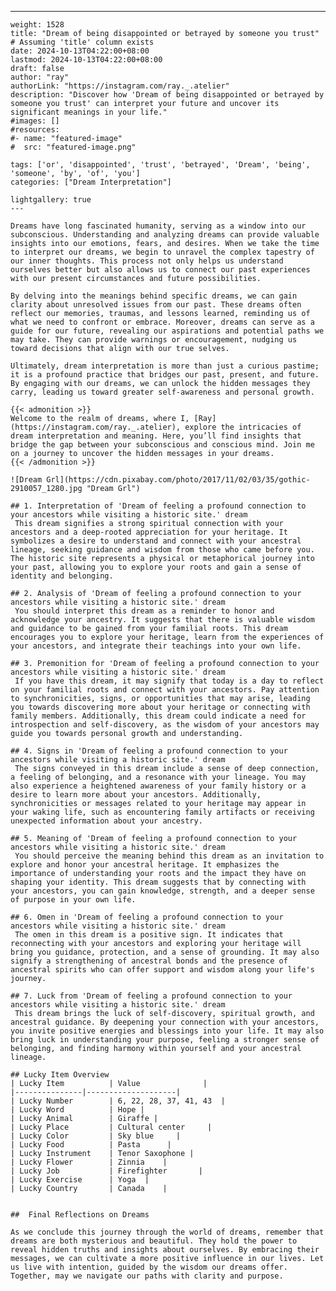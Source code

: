 ---
    weight: 1528
    title: "Dream of being disappointed or betrayed by someone you trust"  # Assuming 'title' column exists
    date: 2024-10-13T04:22:00+08:00
    lastmod: 2024-10-13T04:22:00+08:00
    draft: false
    author: "ray"
    authorLink: "https://instagram.com/ray._.atelier"
    description: "Discover how 'Dream of being disappointed or betrayed by someone you trust' can interpret your future and uncover its significant meanings in your life."
    #images: []
    #resources:
    #- name: "featured-image"
    #  src: "featured-image.png"
    
    tags: ['or', 'disappointed', 'trust', 'betrayed', 'Dream', 'being', 'someone', 'by', 'of', 'you']
    categories: ["Dream Interpretation"]
    
    lightgallery: true
    ---
    
    Dreams have long fascinated humanity, serving as a window into our subconscious. Understanding and analyzing dreams can provide valuable insights into our emotions, fears, and desires. When we take the time to interpret our dreams, we begin to unravel the complex tapestry of our inner thoughts. This process not only helps us understand ourselves better but also allows us to connect our past experiences with our present circumstances and future possibilities.
    
    By delving into the meanings behind specific dreams, we can gain clarity about unresolved issues from our past. These dreams often reflect our memories, traumas, and lessons learned, reminding us of what we need to confront or embrace. Moreover, dreams can serve as a guide for our future, revealing our aspirations and potential paths we may take. They can provide warnings or encouragement, nudging us toward decisions that align with our true selves.
    
    Ultimately, dream interpretation is more than just a curious pastime; it is a profound practice that bridges our past, present, and future. By engaging with our dreams, we can unlock the hidden messages they carry, leading us toward greater self-awareness and personal growth.
    
    {{< admonition >}}
    Welcome to the realm of dreams, where I, [Ray](https://instagram.com/ray._.atelier), explore the intricacies of dream interpretation and meaning. Here, you’ll find insights that bridge the gap between your subconscious and conscious mind. Join me on a journey to uncover the hidden messages in your dreams.
    {{< /admonition >}}
    
    ![Dream Grl](https://cdn.pixabay.com/photo/2017/11/02/03/35/gothic-2910057_1280.jpg "Dream Grl")
    
    ## 1. Interpretation of 'Dream of feeling a profound connection to your ancestors while visiting a historic site.' dream
     This dream signifies a strong spiritual connection with your ancestors and a deep-rooted appreciation for your heritage. It symbolizes a desire to understand and connect with your ancestral lineage, seeking guidance and wisdom from those who came before you. The historic site represents a physical or metaphorical journey into your past, allowing you to explore your roots and gain a sense of identity and belonging.
    
    ## 2. Analysis of 'Dream of feeling a profound connection to your ancestors while visiting a historic site.' dream
     You should interpret this dream as a reminder to honor and acknowledge your ancestry. It suggests that there is valuable wisdom and guidance to be gained from your familial roots. This dream encourages you to explore your heritage, learn from the experiences of your ancestors, and integrate their teachings into your own life.
    
    ## 3. Premonition for 'Dream of feeling a profound connection to your ancestors while visiting a historic site.' dream
     If you have this dream, it may signify that today is a day to reflect on your familial roots and connect with your ancestors. Pay attention to synchronicities, signs, or opportunities that may arise, leading you towards discovering more about your heritage or connecting with family members. Additionally, this dream could indicate a need for introspection and self-discovery, as the wisdom of your ancestors may guide you towards personal growth and understanding.
    
    ## 4. Signs in 'Dream of feeling a profound connection to your ancestors while visiting a historic site.' dream
     The signs conveyed in this dream include a sense of deep connection, a feeling of belonging, and a resonance with your lineage. You may also experience a heightened awareness of your family history or a desire to learn more about your ancestors. Additionally, synchronicities or messages related to your heritage may appear in your waking life, such as encountering family artifacts or receiving unexpected information about your ancestry.
    
    ## 5. Meaning of 'Dream of feeling a profound connection to your ancestors while visiting a historic site.' dream
     You should perceive the meaning behind this dream as an invitation to explore and honor your ancestral heritage. It emphasizes the importance of understanding your roots and the impact they have on shaping your identity. This dream suggests that by connecting with your ancestors, you can gain knowledge, strength, and a deeper sense of purpose in your own life.
    
    ## 6. Omen in 'Dream of feeling a profound connection to your ancestors while visiting a historic site.' dream
     The omen in this dream is a positive sign. It indicates that reconnecting with your ancestors and exploring your heritage will bring you guidance, protection, and a sense of grounding. It may also signify a strengthening of ancestral bonds and the presence of ancestral spirits who can offer support and wisdom along your life's journey.
    
    ## 7. Luck from 'Dream of feeling a profound connection to your ancestors while visiting a historic site.' dream
     This dream brings the luck of self-discovery, spiritual growth, and ancestral guidance. By deepening your connection with your ancestors, you invite positive energies and blessings into your life. It may also bring luck in understanding your purpose, feeling a stronger sense of belonging, and finding harmony within yourself and your ancestral lineage.
    
    ## Lucky Item Overview
    | Lucky Item          | Value              |
    |---------------|--------------------|
    | Lucky Number        | 6, 22, 28, 37, 41, 43  |
    | Lucky Word          | Hope |
    | Lucky Animal        | Giraffe |
    | Lucky Place         | Cultural center     |
    | Lucky Color         | Sky blue     |
    | Lucky Food          | Pasta      |
    | Lucky Instrument    | Tenor Saxophone |
    | Lucky Flower        | Zinnia    |
    | Lucky Job           | Firefighter       |
    | Lucky Exercise      | Yoga  |
    | Lucky Country       | Canada    |
    
    
    ##  Final Reflections on Dreams
    
    As we conclude this journey through the world of dreams, remember that dreams are both mysterious and beautiful. They hold the power to reveal hidden truths and insights about ourselves. By embracing their messages, we can cultivate a more positive influence in our lives. Let us live with intention, guided by the wisdom our dreams offer. Together, may we navigate our paths with clarity and purpose.
    